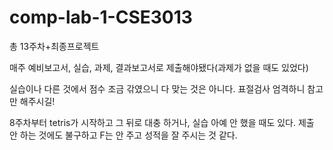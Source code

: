 # comp-lab-1-CSE3013

총 13주차+최종프로젝트

매주 예비보고서, 실습, 과제, 결과보고서로 제출해야됐다(과제가 없을 때도 있었다)

실습이나 다른 것에서 점수 조금 갂였으니 다 맞는 것은 아니다. 표절검사 엄격하니 참고만 해주시길!

8주차부터 tetris가 시작하고 그 뒤로 대충 하거나, 실습 아예 안 했을 때도 있다. 제출 안 하는 것에도 불구하고 F는 안 주고 성적을 잘 주시는 것 같다.

